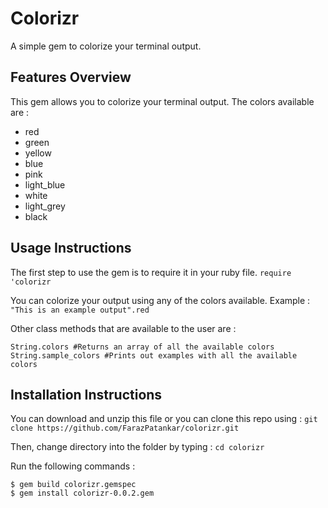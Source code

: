 # Colorizr
A simple gem to colorize your terminal output.

## Features Overview
This gem allows you to colorize your terminal output. The colors available are :
- red
- green
- yellow
- blue
- pink
- light_blue
- white
- light_grey
- black

## Usage Instructions
The first step to use the gem is to require it in your ruby file.
`require 'colorizr`

You can colorize your output using any of the colors available. Example :
`"This is an example output".red`

Other class methods that are available to the user are :
```
String.colors #Returns an array of all the available colors
String.sample_colors #Prints out examples with all the available colors
```

## Installation Instructions
You can download and unzip this file or you can clone this repo using :
`git clone https://github.com/FarazPatankar/colorizr.git`

Then, change directory into the folder by typing :
`cd colorizr`

Run the following commands :
```
$ gem build colorizr.gemspec
$ gem install colorizr-0.0.2.gem
```